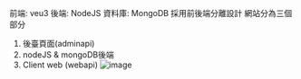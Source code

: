 前端: veu3
後端: NodeJS
資料庫: MongoDB
採用前後端分離設計
網站分為三個部分
1. 後臺頁面(adminapi)
2. nodeJS & mongoDB後端
3. Client web (webapi)
![image](https://github.com/HShaoEn/Backend/assets/152255638/e1cf4ddb-3114-43cd-9cf4-1d85fb854079)

